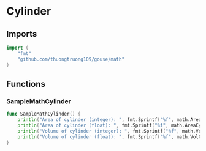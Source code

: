 # Cylinder

## Imports

```go
import (
	"fmt"
	"github.com/thuongtruong109/gouse/math"
)
```
## Functions


### SampleMathCylinder

```go
func SampleMathCylinder() {
	println("Area of cylinder (integer): ", fmt.Sprintf("%f", math.AreaCylinder(10, 20)))
	println("Area of cylinder (float): ", fmt.Sprintf("%f", math.AreaCylinderF(10.0, 20.0)))
	println("Volume of cylinder (integer): ", fmt.Sprintf("%f", math.VolCylinder(10, 20)))
	println("Volume of cylinder (float): ", fmt.Sprintf("%f", math.VolCylinderF(10.0, 20.0)))
}
```
